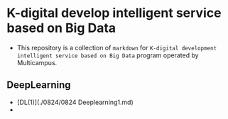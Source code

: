 # K-digital develop intelligent service based on Big Data 

* This repository is a collection of  `markdown` for `K-digital development intelligent service based on Big Data` program operated by Multicampus.

## DeepLearning

* [DL(1)](./0824/0824 Deeplearning1.md)
* 
